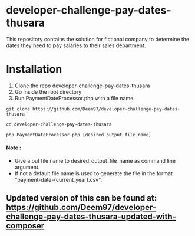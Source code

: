 # developer-challenge-pay-dates-thusara
This repository contains the solution for fictional company to determine the dates they need to pay salaries to their sales department.

# Installation
1. Clone the repo developer-challenge-pay-dates-thusara
2. Go inside the root directory
3. Run PaymentDateProcessor.php with a file name

```
git clone https://github.com/Deem97/developer-challenge-pay-dates-thusara

cd developer-challenge-pay-dates-thusara

php PaymentDateProcessor.php [desired_output_file_name]
```

#### Note : 
* Give a out file name to desired_output_file_name as command line argument.
* If not a default file name is used to generate the file in the format "payment-date-{current_year}.csv".

## Updated version of this can be found at: https://github.com/Deem97/developer-challenge-pay-dates-thusara-updated-with-composer
